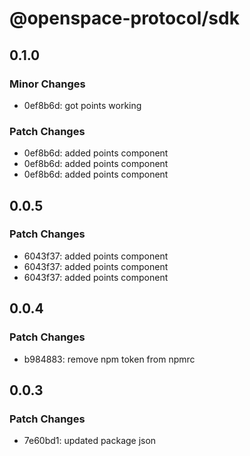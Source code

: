 # @openspace-protocol/sdk

## 0.1.0

### Minor Changes

- 0ef8b6d: got points working

### Patch Changes

- 0ef8b6d: added points component
- 0ef8b6d: added points component
- 0ef8b6d: added points component

## 0.0.5

### Patch Changes

- 6043f37: added points component
- 6043f37: added points component
- 6043f37: added points component

## 0.0.4

### Patch Changes

- b984883: remove npm token from npmrc

## 0.0.3

### Patch Changes

- 7e60bd1: updated package json
